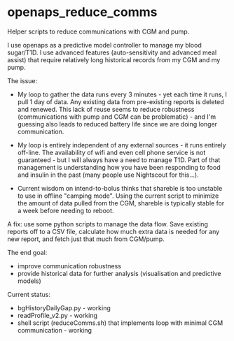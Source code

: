 # openaps_reduce_comms
Helper scripts to reduce communications with CGM and pump.

I use openaps as a predictive model controller to manage my blood sugar/T1D.  I use advanced features (auto-sensitivity and advanced meal assist) that require relatively long historical records from my CGM and my pump.

The issue: 
* My loop to gather the data runs every 3 minutes - yet each time it runs, I pull 1 day of data.  Any existing data from pre-existing reports is deleted and renewed.  This lack of reuse seems to reduce robustness (communications with pump and CGM can be problematic) - and I'm guessing also leads to reduced battery life since we are doing longer communication.

* My loop is entirely independent of any external sources - it runs entirely off-line.  The availability of wifi and even cell phone service is not guaranteed - but I will always have a need to manage T1D.  Part of that management is understanding how you have been responding to food and insulin in the past (many people use Nightscout for this...).  

* Current wisdom on intend-to-bolus thinks that shareble is too unstable to use in offline "camping mode".  Using the current script to minimize the amount of data pulled from the CGM, shareble is typically stable for a week before needing to reboot.

A fix:  use some python scripts to manage the data flow.  Save existing reports off to a CSV file, calculate how much extra data is needed for any new report, and fetch just that much from CGM/pump.

The end goal:
- improve communication robustness
- provide historical data for further analysis (visualisation and predictive models)

Current status:
* bgHistoryDailyGap.py - working 
* readProfile_v2.py - working
* shell script (reduceComms.sh) that implements loop with minimal CGM communication - working

